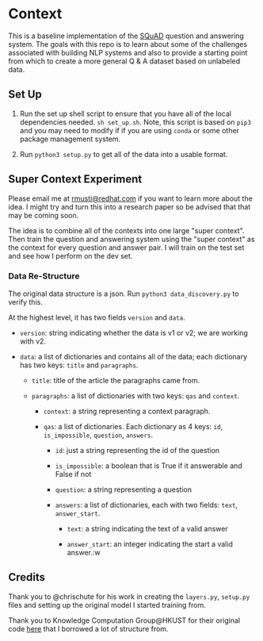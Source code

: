 # Context
This is a baseline implementation of the [SQuAD](https://rajpurkar.github.io/SQuAD-explorer/) question and answering system. The goals with this repo is to learn about some of the challenges associated with building NLP systems and also to provide a starting point from which to create a more general Q & A dataset based on unlabeled data.

## Set Up

1. Run the set up shell script to ensure that you have all of the local dependencies needed. `sh set_up.sh`. Note, this script is based on `pip3` and you may need to modify if if you are using `conda` or some other package management system.

1. Run `python3 setup.py` to get all of the data into a usable format.

## Super Context Experiment

Please email me at rmusti@redhat.com if you want to learn more about the idea. I might try and turn this into a research paper so be advised that that may be coming soon.

The idea is to combine all of the contexts into one large "super context". Then train the question and answering system using the "super context" as the context for every question and answer pair. I will train on the test set and see how I perform on the dev set.

### Data Re-Structure

The original data structure is a json. Run `python3 data_discovery.py` to verify this.


At the highest level, it has two fields `version` and `data`.

- `version`: string indicating whether the data is v1 or v2; we are working with v2.

- `data`: a list of dictionaries and contains all of the data; each dictionary has two keys: `title` and `paragraphs`.

    - `title`: title of the article the paragraphs came from.

    - `paragraphs`: a list of dictionaries with two keys: `qas` and `context`.

        - `context`: a string representing a context paragraph.

        - `qas`: a list of dictionaries. Each dictionary as 4 keys: `id`, `is_impossible`, `question`, `answers`.

            - `id`: just a string representing the id of the question

            - `is_impossible`: a boolean that is True if it answerable and False if not

            - `question`: a string representing a question

            - `answers`: a list of dictionaries, each with two fields: `text`, `answer_start`.

                - `text`: a string indicating the text of a valid answer

                - `answer_start`: an integer indicating the start a valid answer.:w




## Credits

Thank you to @chrischute for his work in creating the `layers.py`, `setup.py` files and setting up the original model I started training from.

Thank you to Knowledge Computation Group@HKUST for their original code [here](https://github.com/HKUST-KnowComp/R-Net) that I borrowed a lot of structure from.
